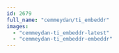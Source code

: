 ```yaml
---
id: 2679
full_name: "cemmeydan/ti_embeddr"
images: 
  - "cemmeydan-ti_embeddr-latest"
  - "cemmeydan-ti_embeddr-embeddr"
---
```

